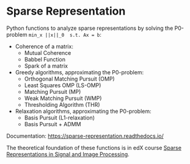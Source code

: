 # Sparse Representation

Python functions to analyze sparse representations by solving the P0-problem
`min_x ||x||_0  s.t. Ax = b`:

* Coherence of a matrix:
    * Mutual Coherence
    * Babbel Function
    * Spark of a matrix
* Greedy algorithms, approximating the P0-problem:
    * Orthogonal Matching Pursuit (OMP)
    * Least Squares OMP (LS-OMP)
    * Matching Pursuit (MP)
    * Weak Matching Pursuit (WMP)
    * Thresholding Algorithm (THR)
* Relaxation algorithms, approximating the P0-problem:
    * Basis Pursuit (L1-relaxation)
    * Basis Pursuit + ADMM

Documentation: https://sparse-representation.readthedocs.io/

The theoretical foundation of these functions is in edX course
[Sparse Representations in Signal and Image Processing](
https://courses.edx.org/courses/course-v1:IsraelX+236862.1x+3T2019/course/).
